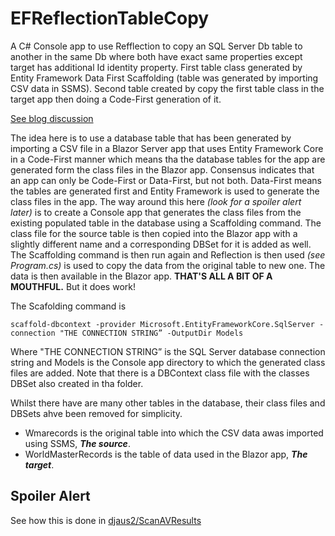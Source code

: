 # EFReflectionTableCopy
A C# Console app to use Refflection to copy an SQL Server Db table to another in the same Db where both have exact same properties except target has additional Id identity property. First table class generated by Entity Framework Data First Scaffolding (table was generated by importing CSV data in SSMS). Second table created by copy the first table class in the target app then doing a Code-First generation of it.


[See blog discussion](https://davidjones.sportronics.com.au/blazor/Blazor_Helpers_Server_App-Reverse_Reverse_Engineering_with_Entity_Framework-blazor.html)


The idea here is to use a database table that has been generated by importing a CSV file in a Blazor Server app that uses Entity Framework Core in a Code-First manner which means tha the database tables for the app are generated form the class files in the Blazor app. Consensus indicates that an app can only be Code-First or Data-First, but not both. Data-First means the tables are generated first and Entity Framework is used to generate the class files in the app. The way around this here _(look for a spoiler alert later)_ is to create a Console app that generates the class files from the existing populated table in the database using a Scaffolding command. The class file for the source table is then copied into the Blazor app with a slightly different name and a corresponding DBSet for it is added as well. The Scaffolding command is then run again and Reflection is then used _(see Program.cs)_ is used to copy the data from the original table to new one. The data is then available in the Blazor app. **THAT'S ALL A BIT OF A MOUTHFUL.** But it does work! 


The Scafolding command is

```
scaffold-dbcontext -provider Microsoft.EntityFrameworkCore.SqlServer -connection "THE CONNECTION STRING” -OutputDir Models
```

Where "THE CONNECTION STRING” is the SQL Server database connection string and Models is the Console app directory to which the generated class files are added. Note that there is a DBContext class file with the classes DBSet also created in tha folder.

Whilst there have are many other tables in the database, their class files and DBSets ahve been removed for simplicity.

- Wmarecords is the original table into which the CSV data awas imported using SSMS, **_The source_**.
- WorldMasterRecords is the table of data used in the Blazor app, **_The target_**.

## Spoiler Alert

See how this is done in [djaus2/ScanAVResults](/djaus2/ScanAVResults)


